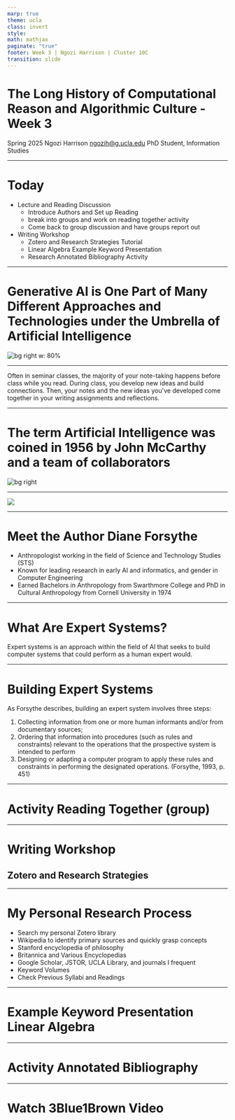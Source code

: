 ```yaml
---
marp: true
theme: ucla
class: invert
style: 
math: mathjax
paginate: "true"
footer: Week 3 | Ngozi Harrison | Cluster 10C
transition: slide
---
```



# The Long History of Computational Reason and Algorithmic Culture - Week 3

Spring 2025
Ngozi Harrison 
ngozih@g.ucla.edu
PhD Student, Information Studies

---
# Today
- Lecture and Reading Discussion
	- Introduce Authors and Set up Reading
	- break into groups and work on reading together activity
	- Come back to group discussion and have groups report out
- Writing Workshop
	- Zotero and Research Strategies Tutorial
	- Linear Algebra Example Keyword Presentation
	- Research Annotated Bibliography Activity

---
# Generative AI is One Part of Many Different Approaches and Technologies under the Umbrella of Artificial Intelligence

![bg right w: 80%](ngozi-presentations/images/Pasted%20image%2020250411091227.png)


---


Often in seminar classes, the majority of your note-taking happens before class while you read. During class, you develop new ideas and build connections. Then, your notes and the new ideas you've developed come together in your writing assignments and reflections.

---
# The term Artificial Intelligence was coined in 1956 by John McCarthy and a team of collaborators


![bg right](ngozi-presentations/images/Pasted%20image%2020250411092019.png)

---
![](ngozi-presentations/images/Pasted%20image%2020250418071509.png)

---
# Meet the Author Diane Forsythe 
- Anthropologist working in the field of Science and Technology Studies (STS)
- Known for leading research in early AI and informatics, and gender in Computer Engineering
- Earned Bachelors in Anthropology from Swarthmore College and PhD in Cultural Anthropology from Cornell University in 1974

---
# What Are Expert Systems?
Expert systems is an approach within the field of AI that seeks to build computer systems that could perform as a human expert would. 


---
# Building Expert Systems
As Forsythe describes, building an expert system involves three steps:

1. Collecting information from one or more human informants and/or from documentary sources; 
2. Ordering that information into procedures (such as rules and constraints) relevant to the operations that the prospective system is intended to perform
3. Designing or adapting a computer program to apply these rules and constraints in performing the designated operations. (Forsythe, 1993, p. 451)

---

# **Activity** Reading Together (group)

---
# Writing Workshop
## Zotero and Research Strategies

---
# My Personal Research Process
- Search my personal Zotero library
- Wikipedia to identify primary sources and quickly grasp concepts
- Stanford encyclopedia of philosophy 
- Britannica and Various Encyclopedias 
- Google Scholar, JSTOR, UCLA Library, and journals I frequent
- Keyword Volumes
- Check Previous Syllabi and Readings

---
# Example Keyword Presentation Linear Algebra

---
# Activity Annotated Bibliography

---
# Watch 3Blue1Brown Video
